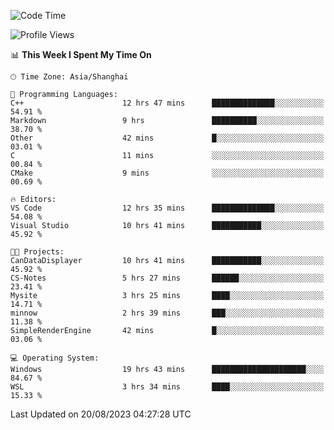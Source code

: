 <!--START_SECTION:waka-->
![Code Time](http://img.shields.io/badge/Code%20Time-1%2C177%20hrs%2030%20mins-blue)

![Profile Views](http://img.shields.io/badge/Profile%20Views-1-blue)

📊 **This Week I Spent My Time On** 

```text
🕑︎ Time Zone: Asia/Shanghai

💬 Programming Languages: 
C++                      12 hrs 47 mins      ██████████████░░░░░░░░░░░   54.91 % 
Markdown                 9 hrs               ██████████░░░░░░░░░░░░░░░   38.70 % 
Other                    42 mins             █░░░░░░░░░░░░░░░░░░░░░░░░   03.01 % 
C                        11 mins             ░░░░░░░░░░░░░░░░░░░░░░░░░   00.84 % 
CMake                    9 mins              ░░░░░░░░░░░░░░░░░░░░░░░░░   00.69 % 

🔥 Editors: 
VS Code                  12 hrs 35 mins      ██████████████░░░░░░░░░░░   54.08 % 
Visual Studio            10 hrs 41 mins      ███████████░░░░░░░░░░░░░░   45.92 % 

🐱‍💻 Projects: 
CanDataDisplayer         10 hrs 41 mins      ███████████░░░░░░░░░░░░░░   45.92 % 
CS-Notes                 5 hrs 27 mins       ██████░░░░░░░░░░░░░░░░░░░   23.41 % 
Mysite                   3 hrs 25 mins       ████░░░░░░░░░░░░░░░░░░░░░   14.71 % 
minnow                   2 hrs 39 mins       ███░░░░░░░░░░░░░░░░░░░░░░   11.38 % 
SimpleRenderEngine       42 mins             █░░░░░░░░░░░░░░░░░░░░░░░░   03.06 % 

💻 Operating System: 
Windows                  19 hrs 43 mins      █████████████████████░░░░   84.67 % 
WSL                      3 hrs 34 mins       ████░░░░░░░░░░░░░░░░░░░░░   15.33 % 
```


 Last Updated on 20/08/2023 04:27:28 UTC
<!--END_SECTION:waka-->
